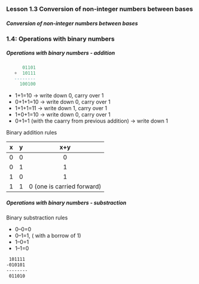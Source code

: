 ### Lesson 1.3 Conversion of non-integer numbers between bases

<h5>Conversion of non-integer numbers between bases</h5>

### 1.4: Operations with binary numbers

<h5>Operations with binary numbers - addition</h5>

```lua
      01101
   +  10111
   --------
     100100
```

- 1+1=10 → write down 0, carry over 1
- 0+1+1=10 -> write down 0, carry over 1
- 1+1+1=11 -> write down 1, carry over 1
- 1+0+1=10 -> write down 0, carry over 1
- 0+1=1 (with the caarry from previous addition) -> write down 1

Binary addition rules

| x  | y  | x+y  |   
|:---:|:---:|:---:|
|  0  | 0  | 0  |  
|  0 | 1  | 1  |
|  1 | 0  | 1  |
|  1 | 1  | 0 (one is carried forward)  |

<h5>Operations with binary numbers - substraction</h5>

Binary substraction rules
- 0–0=0
- 0–1=1, ( with a borrow of 1)
- 1–0=1
- 1–1=0

```markdown
 101111
-010101
--------
 011010
```
